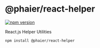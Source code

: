 # @phaier/react-helper

[![npm version](https://img.shields.io/npm/v/@phaier/react-helper?logo=npm&logoColor=fff)](https://www.npmjs.com/package/@phaier/react-helper)

React.js Helper Utilities

```
npm install @phaier/react-helper
```
